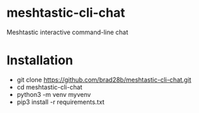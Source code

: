 # meshtastic-cli-chat
Meshtastic interactive command-line chat

# Installation
* git clone https://github.com/brad28b/meshtastic-cli-chat.git
* cd meshtastic-cli-chat
* python3 -m venv myvenv
* pip3 install -r requirements.txt
